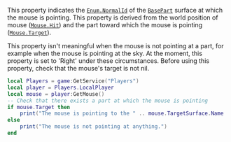 This property indicates the [`Enum.NormalId`](https://create.roblox.com/docs/reference/engine/enums/NormalId) of the [`BasePart`](https://create.roblox.com/docs/reference/engine/classes/BasePart)
surface at which the mouse is pointing. This property is derived from the
world position of mouse ([`Mouse.Hit`](https://create.roblox.com/docs/reference/engine/classes/Mouse#Hit)) and the part toward which the
mouse is pointing ([`Mouse.Target`](https://create.roblox.com/docs/reference/engine/classes/Mouse#Target)).

This property isn't meaningful when the mouse is not pointing at a part,
for example when the mouse is pointing at the sky. At the moment, this
property is set to 'Right' under these circumstances. Before using this
property, check that the mouse's target is not nil.
```lua
local Players = game:GetService("Players")
local player = Players.LocalPlayer
local mouse = player:GetMouse()
-- Check that there exists a part at which the mouse is pointing
if mouse.Target then
	print("The mouse is pointing to the " .. mouse.TargetSurface.Name .. " side of " .. mouse.Target.Name)
else
	print("The mouse is not pointing at anything.")
end
```